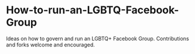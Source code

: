 # How-to-run-an-LGBTQ-Facebook-Group
Ideas on how to govern and run an LGBTQ+ Facebook Group. Contributions and forks welcome and encouraged.
